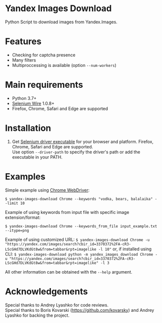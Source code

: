 # Yandex Images Download
Python Script to download images from Yandex.Images.

# Features
* Checking for captcha presence
* Many filters
* Multiproccessing is available (option `--num-workers`)

# Main requirements
* Python 3.7+
* [Selenium Wire](https://github.com/wkeeling/selenium-wire) 1.0.8+
* Firefox, Chrome, Safari and Edge are supported

# Installation
1. Get [Selenium driver executable](https://www.seleniumhq.org/about/platforms.jsp) for your browser and platform. Firefox, Chrome, Safari and Edge are supported.  
Use option `--driver-path` to specify the driver's path or add the executable in your PATH.


# Examples
Simple example using [Chrome WebDriver](https://sites.google.com/a/chromium.org/chromedriver/):

```$ yandex-images-download Chrome --keywords "vodka, bears, balalaika" --limit 10```

Example of using keywords from input file with specific image extension/format:

```$ yandex-images-download Chrome --keywords_from_file input_example.txt --itype=png```

Example of using customized URL:
```$ yandex-images-download Chrome -u "https://yandex.com/images/search?cbir_id=3370372%2FA-cR3-LScGHd7DLVKdGt8w&from=tabbar&rpt=imagelike -l 10"```
or, if installed using CLI:
```$ yandex-images-download python -m yandex_images_download Chrome -u "https://yandex.com/images/search?cbir_id=3370372%2FA-cR3-LScGHd7DLVKdGt8w&from=tabbar&rpt=imagelike" -l 3```

All other information can be obtained with the `--help` argument.


# Acknowledgements
Special thanks to Andrey Lyashko for code reviews.  
Special thanks to Boris Kovarski (https://github.com/kovarsky) and Andrey Lyashko for backing the project.
